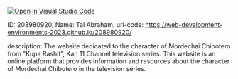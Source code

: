 [![Open in Visual Studio Code](https://classroom.github.com/assets/open-in-vscode-c66648af7eb3fe8bc4f294546bfd86ef473780cde1dea487d3c4ff354943c9ae.svg)](https://classroom.github.com/online_ide?assignment_repo_id=10534777&assignment_repo_type=AssignmentRepo)

ID: 208980920, 
Name: Tal Abraham, 
url-code: https://web-development-environments-2023.github.io/208980920/

description: The website dedicated to the character of Mordechai Chibotero from "Kupa Rashit", Kan 11 Channel television series.
This website is an online platform that provides information and resources about the character of Mordechai Chibotero in the television series.

